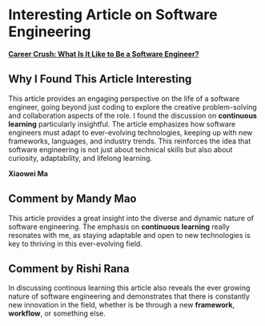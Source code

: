 # Interesting Article on Software Engineering  
**[Career Crush: What Is It Like to Be a Software Engineer?](https://hbr.org/2021/07/career-crush-what-is-it-like-to-be-a-software-engineer)**  

## Why I Found This Article Interesting  
This article provides an engaging perspective on the life of a software engineer, going beyond just coding to explore the creative problem-solving and collaboration aspects of the role. I found the discussion on **continuous learning** particularly insightful. The article emphasizes how software engineers must adapt to ever-evolving technologies, keeping up with new frameworks, languages, and industry trends. This reinforces the idea that software engineering is not just about technical skills but also about curiosity, adaptability, and lifelong learning.

**Xiaowei Ma**  

## Comment by Mandy Mao
This article provides a great insight into the diverse and dynamic nature of software engineering. The emphasis on **continuous learning** really resonates with me, as staying adaptable and open to new technologies is key to thriving in this ever-evolving field.

## Comment by Rishi Rana
 In discussing continous learning this article also reveals the ever growing nature of software engineering and demonstrates that there is constantly new innovation in the field, whether is be through a new **framework**, **workflow**, or something else.